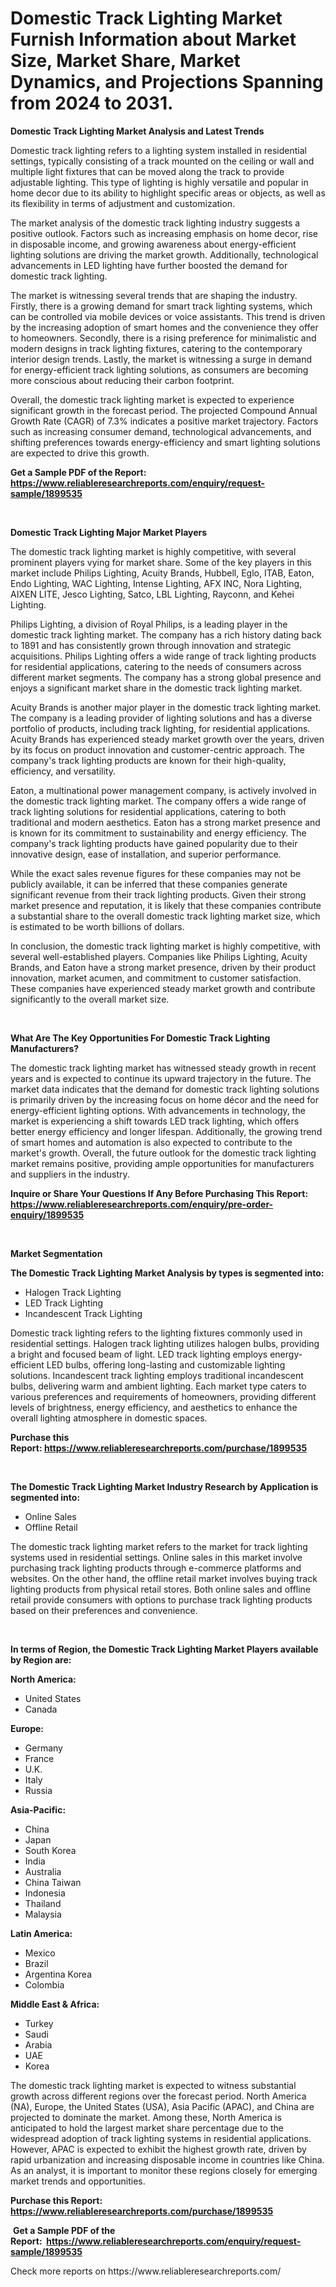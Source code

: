 <p><h1>Domestic Track Lighting Market Furnish Information about Market Size, Market Share, Market Dynamics, and Projections Spanning from 2024 to 2031.</h1></p><p><strong>Domestic Track Lighting Market Analysis and Latest Trends</strong></p>
<p><p>Domestic track lighting refers to a lighting system installed in residential settings, typically consisting of a track mounted on the ceiling or wall and multiple light fixtures that can be moved along the track to provide adjustable lighting. This type of lighting is highly versatile and popular in home decor due to its ability to highlight specific areas or objects, as well as its flexibility in terms of adjustment and customization.</p><p>The market analysis of the domestic track lighting industry suggests a positive outlook. Factors such as increasing emphasis on home decor, rise in disposable income, and growing awareness about energy-efficient lighting solutions are driving the market growth. Additionally, technological advancements in LED lighting have further boosted the demand for domestic track lighting.</p><p>The market is witnessing several trends that are shaping the industry. Firstly, there is a growing demand for smart track lighting systems, which can be controlled via mobile devices or voice assistants. This trend is driven by the increasing adoption of smart homes and the convenience they offer to homeowners. Secondly, there is a rising preference for minimalistic and modern designs in track lighting fixtures, catering to the contemporary interior design trends. Lastly, the market is witnessing a surge in demand for energy-efficient track lighting solutions, as consumers are becoming more conscious about reducing their carbon footprint.</p><p>Overall, the domestic track lighting market is expected to experience significant growth in the forecast period. The projected Compound Annual Growth Rate (CAGR) of 7.3% indicates a positive market trajectory. Factors such as increasing consumer demand, technological advancements, and shifting preferences towards energy-efficiency and smart lighting solutions are expected to drive this growth.</p></p>
<p><strong>Get a Sample PDF of the Report:&nbsp; <a href="https://www.reliableresearchreports.com/enquiry/request-sample/1899535">https://www.reliableresearchreports.com/enquiry/request-sample/1899535</a></strong></p>
<p>&nbsp;</p>
<p><strong>Domestic Track Lighting Major Market Players</strong></p>
<p><p>The domestic track lighting market is highly competitive, with several prominent players vying for market share. Some of the key players in this market include Philips Lighting, Acuity Brands, Hubbell, Eglo, ITAB, Eaton, Endo Lighting, WAC Lighting, Intense Lighting, AFX INC, Nora Lighting, AIXEN LITE, Jesco Lighting, Satco, LBL Lighting, Rayconn, and Kehei Lighting.</p><p>Philips Lighting, a division of Royal Philips, is a leading player in the domestic track lighting market. The company has a rich history dating back to 1891 and has consistently grown through innovation and strategic acquisitions. Philips Lighting offers a wide range of track lighting products for residential applications, catering to the needs of consumers across different market segments. The company has a strong global presence and enjoys a significant market share in the domestic track lighting market.</p><p>Acuity Brands is another major player in the domestic track lighting market. The company is a leading provider of lighting solutions and has a diverse portfolio of products, including track lighting, for residential applications. Acuity Brands has experienced steady market growth over the years, driven by its focus on product innovation and customer-centric approach. The company's track lighting products are known for their high-quality, efficiency, and versatility.</p><p>Eaton, a multinational power management company, is actively involved in the domestic track lighting market. The company offers a wide range of track lighting solutions for residential applications, catering to both traditional and modern aesthetics. Eaton has a strong market presence and is known for its commitment to sustainability and energy efficiency. The company's track lighting products have gained popularity due to their innovative design, ease of installation, and superior performance.</p><p>While the exact sales revenue figures for these companies may not be publicly available, it can be inferred that these companies generate significant revenue from their track lighting products. Given their strong market presence and reputation, it is likely that these companies contribute a substantial share to the overall domestic track lighting market size, which is estimated to be worth billions of dollars.</p><p>In conclusion, the domestic track lighting market is highly competitive, with several well-established players. Companies like Philips Lighting, Acuity Brands, and Eaton have a strong market presence, driven by their product innovation, market acumen, and commitment to customer satisfaction. These companies have experienced steady market growth and contribute significantly to the overall market size.</p></p>
<p>&nbsp;</p>
<p><strong>What Are The Key Opportunities For Domestic Track Lighting Manufacturers?</strong></p>
<p><p>The domestic track lighting market has witnessed steady growth in recent years and is expected to continue its upward trajectory in the future. The market data indicates that the demand for domestic track lighting solutions is primarily driven by the increasing focus on home décor and the need for energy-efficient lighting options. With advancements in technology, the market is experiencing a shift towards LED track lighting, which offers better energy efficiency and longer lifespan. Additionally, the growing trend of smart homes and automation is also expected to contribute to the market's growth. Overall, the future outlook for the domestic track lighting market remains positive, providing ample opportunities for manufacturers and suppliers in the industry.</p></p>
<p><strong>Inquire or Share Your Questions If Any Before Purchasing This Report: <a href="https://www.reliableresearchreports.com/enquiry/pre-order-enquiry/1899535">https://www.reliableresearchreports.com/enquiry/pre-order-enquiry/1899535</a></strong></p>
<p>&nbsp;</p>
<p><strong>Market Segmentation</strong></p>
<p><strong>The Domestic Track Lighting Market Analysis by types is segmented into:</strong></p>
<p><ul><li>Halogen Track Lighting</li><li>LED Track Lighting</li><li>Incandescent Track Lighting</li></ul></p>
<p><p>Domestic track lighting refers to the lighting fixtures commonly used in residential settings. Halogen track lighting utilizes halogen bulbs, providing a bright and focused beam of light. LED track lighting employs energy-efficient LED bulbs, offering long-lasting and customizable lighting solutions. Incandescent track lighting employs traditional incandescent bulbs, delivering warm and ambient lighting. Each market type caters to various preferences and requirements of homeowners, providing different levels of brightness, energy efficiency, and aesthetics to enhance the overall lighting atmosphere in domestic spaces.</p></p>
<p><strong>Purchase this Report:&nbsp;<a href="https://www.reliableresearchreports.com/purchase/1899535">https://www.reliableresearchreports.com/purchase/1899535</a></strong></p>
<p>&nbsp;</p>
<p><strong>The Domestic Track Lighting Market Industry Research by Application is segmented into:</strong></p>
<p><ul><li>Online Sales</li><li>Offline Retail</li></ul></p>
<p><p>The domestic track lighting market refers to the market for track lighting systems used in residential settings. Online sales in this market involve purchasing track lighting products through e-commerce platforms and websites. On the other hand, the offline retail market involves buying track lighting products from physical retail stores. Both online sales and offline retail provide consumers with options to purchase track lighting products based on their preferences and convenience.</p></p>
<p>&nbsp;</p>
<p><strong>In terms of Region, the Domestic Track Lighting Market Players available by Region are:</strong></p>
<p>
    <p> <strong> North America: </strong>
        <ul>
            <li>United States</li>
            <li>Canada</li>
        </ul>
        </p> 
    <p> <strong> Europe: </strong>
        <ul>
            <li>Germany</li>
            <li>France</li>
            <li>U.K.</li>
            <li>Italy</li>
            <li>Russia</li>
        </ul>
        </p> 
    <p> <strong> Asia-Pacific: </strong>
        <ul>
            <li>China</li>
            <li>Japan</li>
            <li>South Korea</li>
            <li>India</li>
            <li>Australia</li>
            <li>China Taiwan</li>
            <li>Indonesia</li>
            <li>Thailand</li>
            <li>Malaysia</li>
        </ul>
        </p> 
    <p> <strong> Latin America: </strong>
        <ul>
            <li>Mexico</li>
            <li>Brazil</li>
            <li>Argentina Korea</li>
            <li>Colombia</li>
        </ul>
        </p> 
    <p> <strong> Middle East & Africa: </strong>
        <ul>
            <li>Turkey</li>
            <li>Saudi</li>
            <li>Arabia</li>
            <li>UAE</li>
            <li>Korea</li>
        </ul>
    </p>
    </p>
<p><p>The domestic track lighting market is expected to witness substantial growth across different regions over the forecast period. North America (NA), Europe, the United States (USA), Asia Pacific (APAC), and China are projected to dominate the market. Among these, North America is anticipated to hold the largest market share percentage due to the widespread adoption of track lighting systems in residential applications. However, APAC is expected to exhibit the highest growth rate, driven by rapid urbanization and increasing disposable income in countries like China. As an analyst, it is important to monitor these regions closely for emerging market trends and opportunities.</p></p>
<p><strong>Purchase this Report: <a href="https://www.reliableresearchreports.com/purchase/1899535">https://www.reliableresearchreports.com/purchase/1899535</a></strong></p>
<p>&nbsp;<strong>Get a Sample PDF of the Report:&nbsp;&nbsp;<a href="https://www.reliableresearchreports.com/enquiry/request-sample/1899535">https://www.reliableresearchreports.com/enquiry/request-sample/1899535</a></strong></p>
<p><strong></strong></p>
<p>Check more reports on https://www.reliableresearchreports.com/</p>